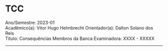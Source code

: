 # TCC

Ano/Semestre: 2023-01  
Acadêmico(a): Vitor Hugo Helmbrecht	Orientador(a): Dalton Solano dos Reis  
Título: Consequências
Membros da Banca Examinadora: XXXX - XXXXX  

----
